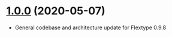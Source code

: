 <a name="1.0.0"></a>
# [1.0.0](https://github.com/flextype-plugins/admin) (2020-05-07)
* General codebase and architecture update for Flextype 0.9.8
